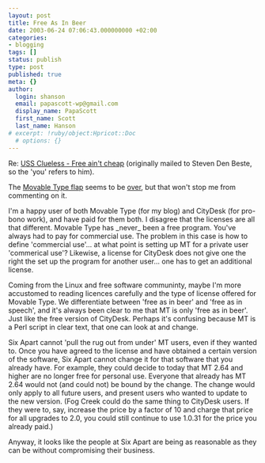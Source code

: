 ```yaml
---
layout: post
title: Free As In Beer
date: 2003-06-24 07:06:43.000000000 +02:00
categories:
- blogging
tags: []
status: publish
type: post
published: true
meta: {}
author:
  login: shanson
  email: papascott-wp@gmail.com
  display_name: PapaScott
  first_name: Scott
  last_name: Hanson
# excerpt: !ruby/object:Hpricot::Doc
  # options: {}
---
```

<p>Re: <a title="USS Clueless - Free ain't cheap" href="http://denbeste.nu/cd_log_entries/2003/06/Freeaintcheap.shtml">USS Clueless - Free ain't cheap</a> (originally mailed to Steven Den Beste, so the 'you' refers to him).</p>
<p>The <a href="http://site-essential.com/scgi-bin/mt-comments.cgi?entry_id=2161">Movable Type flap</a> seems to be <a href="http://www.movabletype.org/news/2003_06.shtml#000845">over</a>, but that won't stop me from commenting on it. </p>
<p>I'm a happy user of both Movable Type (for my blog) and CityDesk (for pro-bono work), and have paid for them both. I disagree that the licenses are all that different. Movable Type has _never_ been a free program. You've always had to pay for commercial use. The problem in this case is how to define 'commercial use'... at what point is setting up MT for a private user 'commerical use'? Likewise, a license for CityDesk does not give one the right the set up the program for another user... one has to get an additional license.</p>
<p>Coming from the Linux and free software communinty, maybe I'm more accustomed to reading licences carefully and the type of license offered for Movable Type. We differentiate between 'free as in beer' and 'free as in speech', and it's always been clear to me that MT is only 'free as in beer'. Just like the free version of CityDesk. Perhaps it's confusing because MT is a Perl script in clear text, that one can look at and change. </p>
<p>Six Apart cannot 'pull the rug out from under' MT users, even if they wanted to. Once you have agreed to the license and have obtained a certain version of the software, Six Apart cannot change it for that software that you already have. For example, they could decide to today that MT 2.64 and higher are no longer free for personal use. Everyone that already has MT 2.64 would not (and could not) be bound by the change. The change would only apply to all future users, and present users who wanted to update to the new version. (Fog Creek could do the same thing to CityDesk users. If they were to, say, increase the price by a factor of 10 and charge that price for all upgrades to 2.0, you could still continue to use 1.0.31 for the price you already paid.)</p>
<p>Anyway, it looks like the people at Six Apart are being as reasonable as they can be without compromising their business.</p>

